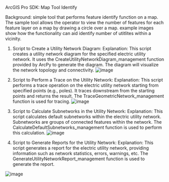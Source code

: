 ArcGIS Pro SDK: Map Tool Identify

Background:
simple tool that performs feature identify function on a map. The sample tool allows the operator to view the number of features for each feature layer on a map by drawing a circle over a map. example images show how the functionality can aid identify number of utitlites within a vicinity.
 
1) Script to Create a Utility Network Diagram:
Explanation: This script creates a utility network diagram for the specified electric utility network. It uses the CreateUtilityNetworkDiagram_management function provided by ArcPy to generate the diagram. The diagram will visualize the network topology and connectivity.
![image](https://github.com/allenaguas/GIS/assets/79226456/23b4cd1d-b08a-4316-9c05-405e9f4af59f)




3) Script to Perform a Trace on the Utility Network:
Explanation: This script performs a trace operation on the electric utility network starting from specified points (e.g., poles). It traces downstream from the starting points and returns the result. The TraceGeometricNetwork_management function is used for tracing.
![image](https://github.com/allenaguas/GIS/assets/79226456/4cb9106a-b283-4cdb-8a5c-8bdfe306355d)




4) Script to Calculate Subnetworks in the Utility Network:
Explanation: This script calculates default subnetworks within the electric utility network. Subnetworks are groups of connected features within the network. The CalculateDefaultSubnetworks_management function is used to perform this calculation.
![image](https://github.com/allenaguas/GIS/assets/79226456/8a892b03-470f-4b54-a69a-55956994a359)



5) Script to Generate Reports for the Utility Network:
Explanation: This script generates a report for the electric utility network, providing information such as network statistics, errors, warnings, etc. The GenerateUtilityNetworkReport_management function is used to generate the report.

![image](https://github.com/allenaguas/GIS/assets/79226456/d9b29160-0dcd-404e-9ce5-a46f7073a0b9)
